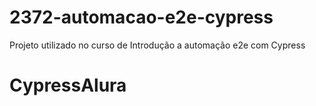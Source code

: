 # 2372-automacao-e2e-cypress
Projeto utilizado no curso de Introdução a automação e2e com Cypress 
# CypressAlura
